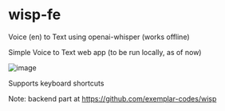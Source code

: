 # wisp-fe
Voice (en) to Text using openai-whisper (works offline)

Simple Voice to Text web app (to be run locally, as of now)

![image](https://user-images.githubusercontent.com/48156230/230638732-2ba46d7f-fa0a-489a-9a53-e4325112cb92.png)

Supports keyboard shortcuts

Note: backend part at https://github.com/exemplar-codes/wisp

